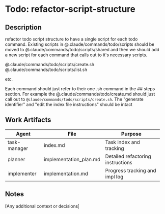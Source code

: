 # Todo: refactor-script-structure

## Description

refactor todo script structure to have a single script for each todo command.
Existing scripts in @.claude/commands/todo/scripts should be moved to
@.claude/commands/todo/scripts/shared and then we should add a new script for
each command that calls out to it's necessary scripts.

@.claude/commands/todo/scripts/create.sh
@.claude/commands/todo/scripts/list.sh

etc.

Each command should just refer to their one .sh command in the ## steps
section. For example the @.claude/commands/todo/create.md should just call out
to `@claude/commands/todo/scripts/create.sh`. The "generate identifier" and
"edit the index file instructions" should be intact

## Work Artifacts

| Agent        | File                   | Purpose                          |
| ------------ | ---------------------- | -------------------------------- |
| task-manager | index.md               | Task index and tracking          |
| planner      | implementation_plan.md | Detailed refactoring instructions |
| implementer  | implementation.md      | Progress tracking and impl log   |

## Notes

[Any additional context or decisions]
